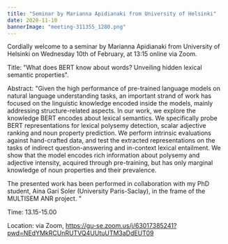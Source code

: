 ```yaml
---
title: "Seminar by Marianna Apidianaki from University of Helsinki"
date: 2020-11-10
bannerImage: "meeting-311355_1280.png"
---
```

Cordially welcome to a seminar by Marianna Apidianaki from University of Helsinki on Wednesday 10th of February, at 13:15 online via Zoom. 

Title: "What does BERT know about words? Unveiling hidden lexical semantic properties".

Abstract: "Given the high performance of pre-trained language models on natural language understanding tasks, an important strand of work has focused on the linguistic knowledge encoded inside the models, mainly addressing structure-related aspects. In our work, we explore the knowledge BERT encodes about lexical semantics. We specifically probe BERT representations for lexical polysemy detection, scalar adjective ranking and noun property prediction. We perform intrinsic evaluations against hand-crafted data, and test the extracted representations on the tasks of indirect question-answering and in-context lexical entailment. We show that the model encodes rich information about polysemy and adjective intensity, acquired through pre-training, but has only marginal knowledge of noun properties and their prevalence. 

The presented work has been performed in collaboration with my PhD student, Aina Garí Soler (University Paris-Saclay), in the frame of the MULTISEM ANR project. "
 
Time: 13.15-15.00

Location: via Zoom, https://gu-se.zoom.us/j/63017385241?pwd=NEdYMkRCUnRUTVQ4UUtuUTM3aDdEUT09
